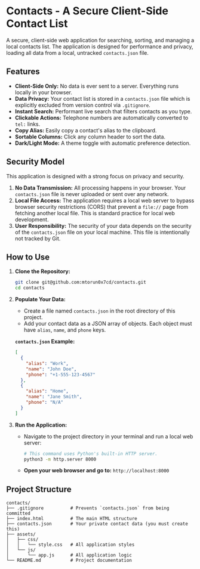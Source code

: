 # Contacts - A Secure Client-Side Contact List

A secure, client-side web application for searching, sorting, and managing a local contacts list. The application is designed for performance and privacy, loading all data from a local, untracked `contacts.json` file.

## Features

- **Client-Side Only:** No data is ever sent to a server. Everything runs locally in your browser.
- **Data Privacy:** Your contact list is stored in a `contacts.json` file which is explicitly excluded from version control via `.gitignore`.
- **Instant Search:** Performant live search that filters contacts as you type.
- **Clickable Actions:** Telephone numbers are automatically converted to `tel:` links.
- **Copy Alias:** Easily copy a contact's alias to the clipboard.
- **Sortable Columns:** Click any column header to sort the data.
- **Dark/Light Mode:** A theme toggle with automatic preference detection.

## Security Model

This application is designed with a strong focus on privacy and security.

1.  **No Data Transmission:** All processing happens in your browser. Your `contacts.json` file is never uploaded or sent over any network.
2.  **Local File Access:** The application requires a local web server to bypass browser security restrictions (CORS) that prevent a `file://` page from fetching another local file. This is standard practice for local web development.
3.  **User Responsibility:** The security of your data depends on the security of the `contacts.json` file on your local machine. This file is intentionally not tracked by Git.

## How to Use

1.  **Clone the Repository:**
    ```sh
    git clone git@github.com:mtorun0x7cd/contacts.git
    cd contacts
    ```

2.  **Populate Your Data:**
    - Create a file named `contacts.json` in the root directory of this project.
    - Add your contact data as a JSON array of objects. Each object must have `alias`, `name`, and `phone` keys.

    **`contacts.json` Example:**
    ```json
    [
      {
        "alias": "Work",
        "name": "John Doe",
        "phone": "+1-555-123-4567"
      },
      {
        "alias": "Home",
        "name": "Jane Smith",
        "phone": "N/A"
      }
    ]
    ```

3.  **Run the Application:**
    - Navigate to the project directory in your terminal and run a local web server:
      ```sh
      # This command uses Python's built-in HTTP server.
      python3 -m http.server 8000
      ```
    - **Open your web browser and go to:** `http://localhost:8000`

## Project Structure

```
contacts/
├── .gitignore          # Prevents `contacts.json` from being committed
├── index.html          # The main HTML structure
├── contacts.json       # Your private contact data (you must create this)
├── assets/
│   ├── css/
│   │   └── style.css   # All application styles
│   └── js/
│       └── app.js      # All application logic
└── README.md           # Project documentation
```
